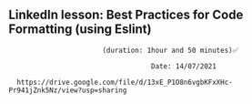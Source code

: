 ## LinkedIn lesson: Best Practices for Code Formatting (using Eslint)
                         
                           (duration: 1hour and 50 minutes)✅
                                    
                                       Date: 14/07/2021

      https://drive.google.com/file/d/13xE_P1O8n6vgbKFxXHc-Pr941jZnk5Nz/view?usp=sharing
                          
                       
